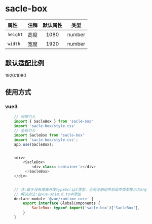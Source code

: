 <!--
 * @Author: jack.hai
 * @Date: 2023-01-05 15:45:11
 * @LastEditTime: 2023-01-11 19:29:30
 * @Description: 
-->
# sacle-box

| 属性     | 注释  | 默认属性 |  类型  |
| :------- | :---: | :------: | :----: |
| `height` | 高度  |   1080   | number |
| `width`  | 宽度  |   1920   | number |

## 默认适配比例

1920:1080

## 使用方式
    
### vue3

```js
    // 局部引入
    import { SacleBox } from 'sacle-box'
    import 'sacle-box/style.css'
    // 全局引入
    import SacleBox from 'sacle-box'
    import 'sacle-box/style.css';
    app.use(SacleBox);


    <div>
        <SacleBox>
            <div class='container'></div>
         </SacleBox>
    </div>
    

    // 注:由于没有单独开发typeScript类型，全局注册组件后组件类型提示为any
    // 解决办法:在vue-shim.d.ts中添加
    declare module '@vue/runtime-core' {
        export interface GlobalComponents {
            SacleBox: typeof import('sacle-box')['SacleBox'],
        }
    }

```    



